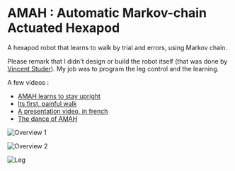 # AMAH : Automatic Markov-chain Actuated Hexapod
A hexapod robot that learns to walk by trial and errors, using Markov chain.

Please remark that I didn't design or build the robot itself (that was done by [Vincent Studer](https://fr.linkedin.com/in/vincent-studer-8179a864)).
My job was to program the leg control and the learning.

A few videos :
* [AMAH learns to stay upright](https://www.youtube.com/watch?v=HAIdLsz8gmg&feature=player_embedded)
* [Its first, painful walk](https://www.youtube.com/watch?v=2Z7JvmVVERA)
* [A presentation video, in french](https://www.youtube.com/watch?v=ZjIlJP-vDPI)
* [The dance of AMAH](https://www.facebook.com/190110074395003/videos/675518149187524/)

![Overview 1](https://raw.githubusercontent.com/PFGimenez/AMAH/master/resources/img1.jpg)

![Overview 2](https://raw.githubusercontent.com/PFGimenez/AMAH/master/resources/img2.jpg)

![Leg](https://raw.githubusercontent.com/PFGimenez/AMAH/master/resources/img3.jpg)
